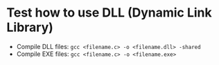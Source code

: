 # Test how to use DLL (Dynamic Link Library)
- Compile DLL files: ``gcc <filename.c> -o <filename.dll> -shared``
- Compile EXE files: ``gcc <filename.c> -o <filename.exe>``